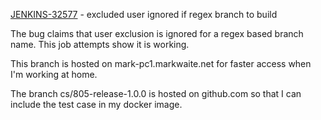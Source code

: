 [JENKINS-32577](https://issues.jenkins-ci.org/browse/JENKINS-32577) - excluded user ignored if regex branch to build

The bug claims that user exclusion is ignored for a regex based branch
name. This job attempts show it is working.

This branch is hosted on mark-pc1.markwaite.net for faster access when
I'm working at home.

The branch cs/805-release-1.0.0 is hosted on github.com so that I can
include the test case in my docker image.
